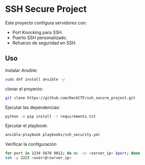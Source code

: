 # SSH Secure Project

Este proyecto configura servidores con:
- Port Knocking para SSH.
- Puerto SSH personalizado.
- Refuerzo de seguridad en SSH.

## Uso

Instalar Ansible:
```bash
sudo dnf install ansible -y
```

clonar el proyecto:
```bash
git clone https://github.com/HackCTF/ssh_secure_project.git
```
Ejecutar las dependencias:
```bash
python -m pip install -r requirements.txt
```
Ejecutar el playbook:
```bash
ansible-playbook playbooks/ssh_security.yml
```

Verificar la configuración
```bash
for port in 1234 5678 9012; do nc -zv <server_ip> $port; done
ssh -p 2223 <user>@<server_ip>
